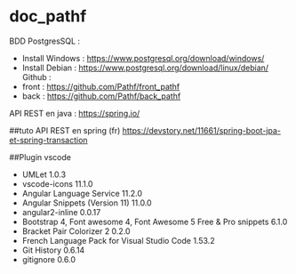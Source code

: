 # doc_pathf

BDD PostgresSQL :
- Install Windows : https://www.postgresql.org/download/windows/
- Install Debian : https://www.postgresql.org/download/linux/debian/
Github :
- front : https://github.com/Pathf/front_pathf
- back : https://github.com/Pathf/back_pathf


API REST en java : https://spring.io/


##tuto
API REST en spring (fr)
https://devstory.net/11661/spring-boot-jpa-et-spring-transaction

##Plugin vscode
- UMLet 1.0.3
- vscode-icons 11.1.0
- Angular Language Service 11.2.0
- Angular Snippets (Version 11) 11.0.0
- angular2-inline 0.0.17
- Bootstrap 4, Font awesome 4, Font Awesome 5 Free & Pro snippets 6.1.0
- Bracket Pair Colorizer 2 0.2.0
- French Language Pack for Visual Studio Code 1.53.2
- Git History 0.6.14
- gitignore 0.6.0

